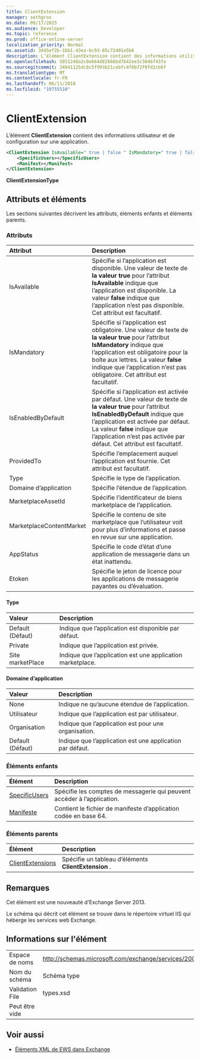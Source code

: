 ```yaml
---
title: ClientExtension
manager: sethgros
ms.date: 09/17/2015
ms.audience: Developer
ms.topic: reference
ms.prod: office-online-server
localization_priority: Normal
ms.assetid: 3445ef2b-1bb1-43ea-bc93-85c72401e5b6
description: L’élément ClientExtension contient des informations utilisateur et de configuration sur une application.
ms.openlocfilehash: 5051248a2c8e664d82666bd7b42ee3c3046f43fe
ms.sourcegitcommit: 34041125dc8c5f993b21cebfc4f8b72f0fd2cb6f
ms.translationtype: MT
ms.contentlocale: fr-FR
ms.lasthandoff: 06/11/2018
ms.locfileid: "19755510"
---
```

# <a name="clientextension"></a>ClientExtension

L’élément **ClientExtension** contient des informations utilisateur et de configuration sur une application. 
  
```XML
<ClientExtension IsAvailable=" true | false " IsMandatory=" true | false " IsEnabledByDefault=" true | false " Type="" Scope="" MarketplaceAssetId="" MarketplaceContentMarket="" AppStatus="" Etoken="">
    <SpecificUsers></SpecificUsers>
    <Manifest></Manifest>
</ClientExtension>
```

 **ClientExtensionType**
## <a name="attributes-and-elements"></a>Attributs et éléments

Les sections suivantes décrivent les attributs, éléments enfants et éléments parents.
  
### <a name="attributes"></a>Attributs

|**Attribut**|**Description**|
|:-----|:-----|
|IsAvailable  <br/> |Spécifie si l’application est disponible. Une valeur de texte de **la valeur true** pour l’attribut **IsAvailable** indique que l’application est disponible. La valeur **false** indique que l’application n’est pas disponible. Cet attribut est facultatif.  <br/> |
|IsMandatory  <br/> |Spécifie si l’application est obligatoire. Une valeur de texte de **la valeur true** pour l’attribut **IsMandatory** indique que l’application est obligatoire pour la boîte aux lettres. La valeur **false** indique que l’application n’est pas obligatoire. Cet attribut est facultatif.  <br/> |
|IsEnabledByDefault  <br/> |Spécifie si l’application est activée par défaut. Une valeur de texte de **la valeur true** pour l’attribut **IsEnabledByDefault** indique que l’application est activée par défaut. La valeur **false** indique que l’application n’est pas activée par défaut. Cet attribut est facultatif.  <br/> |
|ProvidedTo  <br/> |Spécifie l’emplacement auquel l’application est fournie. Cet attribut est facultatif.  <br/> |
|Type  <br/> |Spécifie le type de l’application.  <br/> |
|Domaine d’application  <br/> |Spécifie l’étendue de l’application.  <br/> |
|MarketplaceAssetId  <br/> |Spécifie l’identificateur de biens marketplace de l’application.  <br/> |
|MarketplaceContentMarket  <br/> |Spécifie le contenu de site marketplace que l’utilisateur voit pour plus d’informations et passe en revue sur une application.  <br/> |
|AppStatus  <br/> |Spécifie le code d’état d’une application de messagerie dans un état inattendu.  <br/> |
|Etoken  <br/> |Spécifie le jeton de licence pour les applications de messagerie payantes ou d’évaluation.  <br/> |
   
#### <a name="type"></a>Type

|**Valeur**|**Description**|
|:-----|:-----|
|Default (Défaut)  <br/> |Indique que l’application est disponible par défaut.  <br/> |
|Private  <br/> |Indique que l’application est privée.  <br/> |
|Site marketPlace  <br/> |Indique que l’application est une application marketplace.  <br/> |
   
#### <a name="scope"></a>Domaine d’application

|**Valeur**|**Description**|
|:-----|:-----|
|None  <br/> |Indique ne qu’aucune étendue de l’application.  <br/> |
|Utilisateur  <br/> |Indique que l’application est par utilisateur.  <br/> |
|Organisation  <br/> |Indique que l’application est pour une organisation.  <br/> |
|Default (Défaut)  <br/> |Indique que l’application est une application par défaut.  <br/> |
   
### <a name="child-elements"></a>Éléments enfants

|**Élément**|**Description**|
|:-----|:-----|
|[SpecificUsers](specificusers.md) <br/> |Spécifie les comptes de messagerie qui peuvent accéder à l’application.  <br/> |
|[Manifeste](manifest.md) <br/> |Contient le fichier de manifeste d’application codée en base 64.  <br/> |
   
### <a name="parent-elements"></a>Éléments parents

|**Élément**|**Description**|
|:-----|:-----|
|[ClientExtensions](clientextensions.md) <br/> |Spécifie un tableau d’éléments **ClientExtension** .  <br/> |
   
## <a name="remarks"></a>Remarques

Cet élément est une nouveauté d'Exchange Server 2013.
  
Le schéma qui décrit cet élément se trouve dans le répertoire virtuel IIS qui héberge les services web Exchange.
  
## <a name="element-information"></a>Informations sur l'élément

|||
|:-----|:-----|
|Espace de noms  <br/> |http://schemas.microsoft.com/exchange/services/2006/types  <br/> |
|Nom du schéma  <br/> |Schéma type  <br/> |
|Validation File  <br/> |types.xsd  <br/> |
|Peut être vide  <br/> ||
   
## <a name="see-also"></a>Voir aussi



- [Éléments XML de EWS dans Exchange](ews-xml-elements-in-exchange.md)

